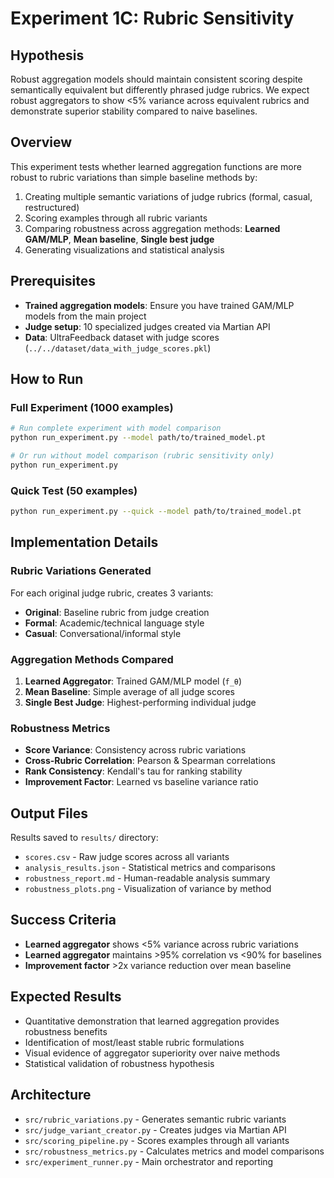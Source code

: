# Experiment 1C: Rubric Sensitivity

## Hypothesis
Robust aggregation models should maintain consistent scoring despite semantically equivalent but differently phrased judge rubrics. We expect robust aggregators to show <5% variance across equivalent rubrics and demonstrate superior stability compared to naive baselines.

## Overview
This experiment tests whether learned aggregation functions are more robust to rubric variations than simple baseline methods by:
1. Creating multiple semantic variations of judge rubrics (formal, casual, restructured)
2. Scoring examples through all rubric variants 
3. Comparing robustness across aggregation methods: **Learned GAM/MLP**, **Mean baseline**, **Single best judge**
4. Generating visualizations and statistical analysis

## Prerequisites
- **Trained aggregation models**: Ensure you have trained GAM/MLP models from the main project
- **Judge setup**: 10 specialized judges created via Martian API
- **Data**: UltraFeedback dataset with judge scores (`../../dataset/data_with_judge_scores.pkl`)

## How to Run

### Full Experiment (1000 examples)
```bash
# Run complete experiment with model comparison
python run_experiment.py --model path/to/trained_model.pt

# Or run without model comparison (rubric sensitivity only)
python run_experiment.py
```

### Quick Test (50 examples)
```bash
python run_experiment.py --quick --model path/to/trained_model.pt
```

## Implementation Details

### Rubric Variations Generated
For each original judge rubric, creates 3 variants:
- **Original**: Baseline rubric from judge creation
- **Formal**: Academic/technical language style
- **Casual**: Conversational/informal style

### Aggregation Methods Compared
1. **Learned Aggregator**: Trained GAM/MLP model (`f_θ`)
2. **Mean Baseline**: Simple average of all judge scores
3. **Single Best Judge**: Highest-performing individual judge

### Robustness Metrics
- **Score Variance**: Consistency across rubric variations
- **Cross-Rubric Correlation**: Pearson & Spearman correlations
- **Rank Consistency**: Kendall's tau for ranking stability
- **Improvement Factor**: Learned vs baseline variance ratio

## Output Files
Results saved to `results/` directory:
- `scores.csv` - Raw judge scores across all variants
- `analysis_results.json` - Statistical metrics and comparisons
- `robustness_report.md` - Human-readable analysis summary
- `robustness_plots.png` - Visualization of variance by method

## Success Criteria
- **Learned aggregator** shows <5% variance across rubric variations
- **Learned aggregator** maintains >95% correlation vs <90% for baselines  
- **Improvement factor** >2x variance reduction over mean baseline

## Expected Results
- Quantitative demonstration that learned aggregation provides robustness benefits
- Identification of most/least stable rubric formulations
- Visual evidence of aggregator superiority over naive methods
- Statistical validation of robustness hypothesis

## Architecture
- `src/rubric_variations.py` - Generates semantic rubric variants
- `src/judge_variant_creator.py` - Creates judges via Martian API
- `src/scoring_pipeline.py` - Scores examples through all variants
- `src/robustness_metrics.py` - Calculates metrics and model comparisons
- `src/experiment_runner.py` - Main orchestrator and reporting
